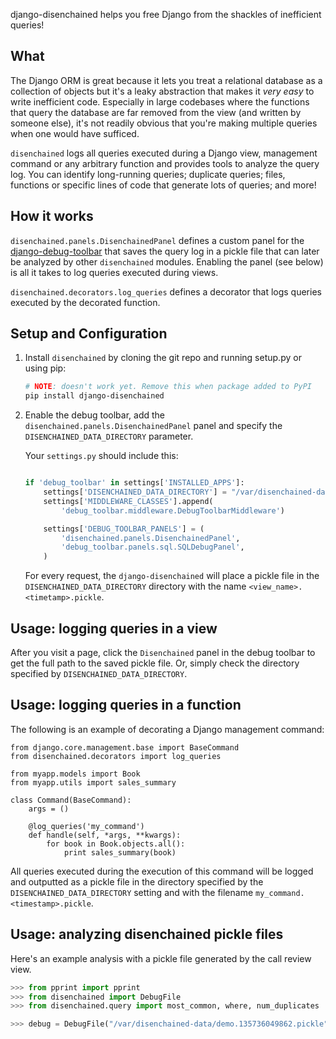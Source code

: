 django-disenchained helps you free Django from the shackles of inefficient queries!

## What

The Django ORM is great because it lets you treat a relational database as a collection of objects but it's a leaky abstraction that makes it _very easy_ to write inefficient code. Especially in large codebases where the functions that query the database are far removed from the view (and written by someone else), it's not readily obvious that you're making multiple queries when one would have sufficed.

`disenchained` logs all queries executed during a Django view, management command or any arbitrary function and provides tools to analyze the query log. You can identify long-running queries; duplicate queries; files, functions or specific lines of code that generate lots of queries; and more!

## How it works

`disenchained.panels.DisenchainedPanel` defines a custom panel for the
[django-debug-toolbar](https://github.com/django-debug-toolbar/django-debug-toolbar) that saves the query log in a pickle file that can
later be analyzed by other `disenchained` modules. Enabling the panel (see below)
is all it takes to log queries executed during views.

`disenchained.decorators.log_queries` defines a decorator that logs queries
executed by the decorated function.

## Setup and Configuration

1. Install `disenchained` by cloning the git repo and running setup.py or using pip:


    ```sh
    # NOTE: doesn't work yet. Remove this when package added to PyPI
    pip install django-disenchained
    ```


2. Enable the debug toolbar, add the `disenchained.panels.DisenchainedPanel` panel and specify the `DISENCHAINED_DATA_DIRECTORY` parameter. 

    Your `settings.py` should include this:

    ```python

    if 'debug_toolbar' in settings['INSTALLED_APPS']:
        settings['DISENCHAINED_DATA_DIRECTORY'] = "/var/disenchained-data"
        settings['MIDDLEWARE_CLASSES'].append(
            'debug_toolbar.middleware.DebugToolbarMiddleware')

        settings['DEBUG_TOOLBAR_PANELS'] = (
            'disenchained.panels.DisenchainedPanel',
            'debug_toolbar.panels.sql.SQLDebugPanel',
        )
    ```

    For every request, the `django-disenchained` will place a pickle file in the `DISENCHAINED_DATA_DIRECTORY` directory with the name `<view_name>.<timetamp>.pickle`.

## Usage: logging queries in a view

After you visit a page, click the `Disenchained` panel in the debug toolbar to get
the full path to the saved pickle file. Or, simply check the directory specified
by `DISENCHAINED_DATA_DIRECTORY`. 

## Usage: logging queries in a function

The following is an example of decorating a Django management command:

```
from django.core.management.base import BaseCommand
from disenchained.decorators import log_queries

from myapp.models import Book
from myapp.utils import sales_summary

class Command(BaseCommand):
    args = ()

    @log_queries('my_command')
    def handle(self, *args, **kwargs):
        for book in Book.objects.all():
            print sales_summary(book)
```

All queries executed during the execution of this command will be logged and
outputted as a pickle file in the directory specified by the
`DISENCHAINED_DATA_DIRECTORY` setting and with the filename
`my_command.<timestamp>.pickle`.

## Usage: analyzing disenchained pickle files

Here's an example analysis with a pickle file generated by the call review view.

```python
>>> from pprint import pprint
>>> from disenchained import DebugFile
>>> from disenchained.query import most_common, where, num_duplicates

>>> debug = DebugFile("/var/disenchained-data/demo.135736049862.pickle")
```

